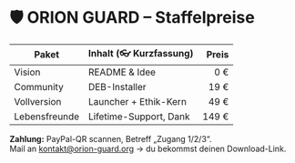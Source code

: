 # 🛡️ ORION GUARD – Staffelpreise

| Paket            | Inhalt (👓 Kurzfassung) | Preis |
|------------------|-------------------------|------:|
| Vision           | README & Idee           | 0 €   |
| Community        | DEB-Installer           | 19 €  |
| Vollversion      | Launcher + Ethik-Kern   | 49 €  |
| Lebensfreunde    | Lifetime-Support, Dank  | 149 € |

**Zahlung:** PayPal-QR scannen, Betreff „Zugang 1/2/3“.  
Mail an kontakt@orion-guard.org → du bekommst deinen Download-Link.
